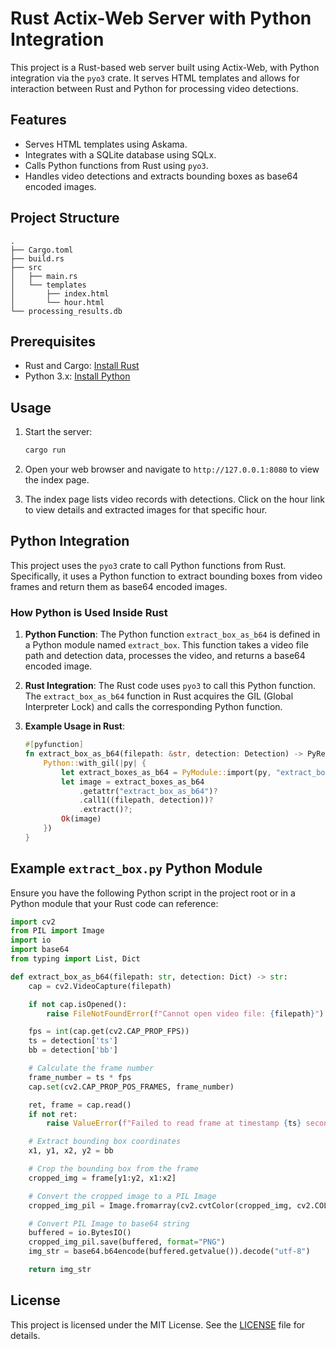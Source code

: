 # Rust Actix-Web Server with Python Integration

This project is a Rust-based web server built using Actix-Web, with Python integration via the `pyo3` crate. It serves HTML templates and allows for interaction between Rust and Python for processing video detections.

## Features

- Serves HTML templates using Askama.
- Integrates with a SQLite database using SQLx.
- Calls Python functions from Rust using `pyo3`.
- Handles video detections and extracts bounding boxes as base64 encoded images.

## Project Structure

```
.
├── Cargo.toml
├── build.rs
├── src
│   ├── main.rs
│   └── templates
│       ├── index.html
│       └── hour.html
└── processing_results.db
```

## Prerequisites

- Rust and Cargo: [Install Rust](https://www.rust-lang.org/tools/install)
- Python 3.x: [Install Python](https://www.python.org/downloads/)


## Usage

1. Start the server:

   ```sh
   cargo run
   ```

2. Open your web browser and navigate to `http://127.0.0.1:8080` to view the index page.

3. The index page lists video records with detections. Click on the hour link to view details and extracted images for that specific hour.

## Python Integration

This project uses the `pyo3` crate to call Python functions from Rust. Specifically, it uses a Python function to extract bounding boxes from video frames and return them as base64 encoded images.

### How Python is Used Inside Rust

1. **Python Function**: The Python function `extract_box_as_b64` is defined in a Python module named `extract_box`. This function takes a video file path and detection data, processes the video, and returns a base64 encoded image.

2. **Rust Integration**: The Rust code uses `pyo3` to call this Python function. The `extract_box_as_b64` function in Rust acquires the GIL (Global Interpreter Lock) and calls the corresponding Python function.

3. **Example Usage in Rust**:

   ```rust
   #[pyfunction]
   fn extract_box_as_b64(filepath: &str, detection: Detection) -> PyResult<String> {
       Python::with_gil(|py| {
           let extract_boxes_as_b64 = PyModule::import(py, "extract_box")?;
           let image = extract_boxes_as_b64
               .getattr("extract_box_as_b64")?
               .call1((filepath, detection))?
               .extract()?;
           Ok(image)
       })
   }
   ```

## Example `extract_box.py` Python Module

Ensure you have the following Python script in the project root or in a Python module that your Rust code can reference:

```python
import cv2
from PIL import Image
import io
import base64
from typing import List, Dict

def extract_box_as_b64(filepath: str, detection: Dict) -> str:
    cap = cv2.VideoCapture(filepath)

    if not cap.isOpened():
        raise FileNotFoundError(f"Cannot open video file: {filepath}")

    fps = int(cap.get(cv2.CAP_PROP_FPS))
    ts = detection['ts']
    bb = detection['bb']

    # Calculate the frame number
    frame_number = ts * fps
    cap.set(cv2.CAP_PROP_POS_FRAMES, frame_number)

    ret, frame = cap.read()
    if not ret:
        raise ValueError(f"Failed to read frame at timestamp {ts} seconds")

    # Extract bounding box coordinates
    x1, y1, x2, y2 = bb

    # Crop the bounding box from the frame
    cropped_img = frame[y1:y2, x1:x2]

    # Convert the cropped image to a PIL Image
    cropped_img_pil = Image.fromarray(cv2.cvtColor(cropped_img, cv2.COLOR_BGR2RGB))

    # Convert PIL Image to base64 string
    buffered = io.BytesIO()
    cropped_img_pil.save(buffered, format="PNG")
    img_str = base64.b64encode(buffered.getvalue()).decode("utf-8")

    return img_str
```

## License

This project is licensed under the MIT License. See the [LICENSE](LICENSE) file for details.
